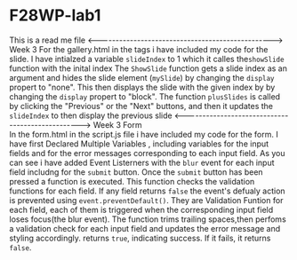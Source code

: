 # F28WP-lab1

This is a read me file
<------------------------------------------------->
Week 3
For the gallery.html in the <script></script> tags i have included my code for the slide.
I have intialzed a variable `slideIndex` to 1 which it calles the`showSlide` function with the inital index
The `ShowSlide` function gets a slide index as an argument and hides the slide element (`mySlide`) by changing the `display` propert to "none".
This then displays the slide with the given index by by changing the `display` propert to "block".
The function `plusSlides` is called by clicking the "Previous" or the "Next" buttons, and then it updates the `slideIndex` to then display the previous slide
<------------------------------------------------->
Week 3 Form   
In the form.html in the script.js file i have included my code for the form.
I have first Declared Multiple Variables , including variables for the input fields and for the error messages corresponding to each input field.
As you can see i have added Event Listerners with the `blur` event for each input field includng for the `submit` button.
Once the `submit` button has been pressed a function is executed. This function checks the validation functions for each field. If any field returns `false` the event's defualy action is prevented using `event.preventDefault()`. They are Validation Funtion for each field, each of them is triggered when the corresponding input field loses focus(the blur event). The function trims trailing spaces,then perfoms a validation check for each input field and updates the error message and styling accordingly. returns `true`, indicating success. If it fails, it returns `false`.
